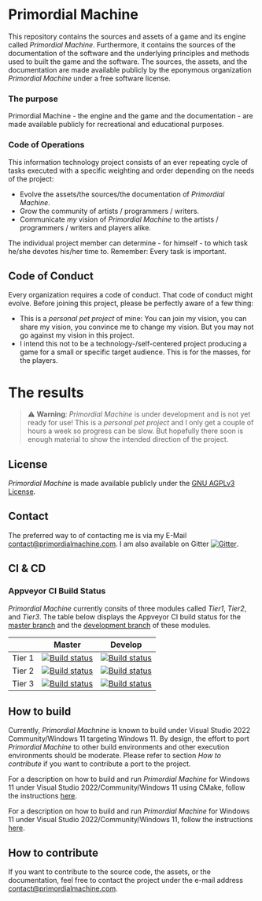 # Primordial Machine
This repository contains the sources and assets of a game and its engine called *Primordial Machine*.
Furthermore, it contains the sources of the documentation of the software and the underlying principles and methods used to built the game and the software.
The sources, the assets, and the documentation are made available publicly by
the eponymous organization *Primordial Machine* under a free software license.

### The purpose
Primordial Machine - the engine and the game and the documentation - are made available publicly for recreational and educational purposes.

### Code of Operations
This information technology project consists of an ever repeating cycle of tasks executed with a specific weighting and order depending on the needs of the project:

- Evolve the assets/the sources/the documentation of *Primordial Machine*.
- Grow the community of artists / programmers / writers.
- Communicate *my* vision of *Primordial Machine* to the artists / programmers / writers and players alike.

The individual project member can determine - for himself - to which task he/she devotes his/her time to.
Remember: Every task is important.

## Code of Conduct
Every organization requires a code of conduct. That code of conduct might evolve. Before joining this project, please be perfectly aware of a few thing:

- This is a *personal pet project* of mine: You can join my vision, you can share my vision, you convince me to change my vision.
  But you may not go against my vision in this project.
- I intend this not to be a technology-/self-centered project producing a game for a small or specific target audience.
  This is for the masses, for the players.

# The results

> :warning: **Warning**: *Primordial Machine* is under development and is not yet ready for use!
This is a *personal pet project* and I only get a couple of hours a week so progress can be slow.
But hopefully there soon is enough material to show the intended direction of the project. 

## License
*Primordial Machine* is made available publicly under the
[GNU AGPLv3 License](https://github.com/primordialmachine/primordialmachine/blob/master/LICENSE).

## Contact
The preferred way to of contacting me is via my E-Mail [contact@primordialmachine.com](mailto:contact@primordialmachine.com).
I am also available on Gitter [![Gitter](https://badges.gitter.im/Join%20Chat.svg)](https://gitter.im/primordialmachine/primordialmachine?utm_source=badge&utm_medium=badge&utm_campaign=pr-badge&utm_content=badge).

## CI & CD

### Appveyor CI Build Status
*Primordial Machine* currently consits of three modules called *Tier1*, *Tier2*, and *Tier3*.
The table below displays the Appveyor CI build status for the
[master branch](https://github.com/primordialmachine/primordialmachine/tree/master)
and the
[development branch](https://github.com/primordialmachine/primordialmachine/tree/develop)
of these modules.

|      |Master                                                                                                                                                                           |Develop                                                                                                                                        |
|------|---------------------------------------------------------------------------------------------------------------------------------------------------------------------------------|-------------------------------------------------------------------------------------------------------|
|Tier 1|[![Build status](https://ci.appveyor.com/api/projects/status/x7jiybp3h9v65vkf/branch/master?svg=true)](https://ci.appveyor.com/project/primordialmachine/primordialmachine-ring1)|[![Build status](https://ci.appveyor.com/api/projects/status/x7jiybp3h9v65vkf/branch/develop?svg=true)](https://ci.appveyor.com/project/primordialmachine/primordialmachine-ring1)|
|Tier 2|[![Build status](https://ci.appveyor.com/api/projects/status/orfo5j3ocsvejhvq/branch/master?svg=true)](https://ci.appveyor.com/project/primordialmachine/primordialmachine-ring2)|[![Build status](https://ci.appveyor.com/api/projects/status/orfo5j3ocsvejhvq/branch/develop?svg=true)](https://ci.appveyor.com/project/primordialmachine/primordialmachine-ring2)|
|Tier 3|[![Build status](https://ci.appveyor.com/api/projects/status/fhroe16qxuv8gysa/branch/master?svg=true)](https://ci.appveyor.com/project/primordialmachine/primordialmachine-ring3)|[![Build status](https://ci.appveyor.com/api/projects/status/fhroe16qxuv8gysa/branch/develop?svg=true)](https://ci.appveyor.com/project/primordialmachine/primordialmachine-ring3)|

## How to build
Currently, *Primordial Machnine* is known to build under Visual Studio 2022 Community/Windows 11 targeting Windows 11.
By design, the effort to port *Primordial Machine* to other build environments and other execution environments should be moderate.
Please refer to section *How to contribute* if you want to contribute a port to the project.

For a description on how to build and run *Primordial Machine* for Windows 11 under Visual Studio 2022/Community/Windows 11
using CMake,
follow the instructions [here](/building-using-cmake-visual-studio-2022-windows-11.md).

For a description on how to build and run *Primordial Machine* for Windows 11 under Visual Studio 2022/Community/Windows 11,
follow the instructions [here](/building-using-visual-studio-2022-windows-11.md).

## How to contribute
If you want to contribute to the source code, the assets, or the documentation, feel free to contact the project under the
e-mail address [contact@primordialmachine.com](mailto:contact@primordialmachine.com).
